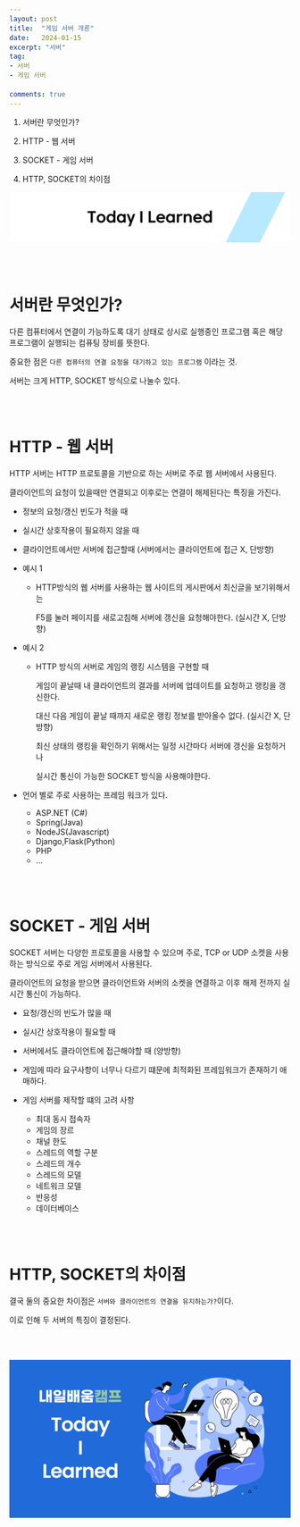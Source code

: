 ```yaml
---
layout: post
title:  "게임 서버 개론"
date:   2024-01-15
excerpt: "서버"
tag:
- 서버
- 게임 서버

comments: true
---
```


1. 서버란 무엇인가?

2. HTTP - 웹 서버

3. SOCKET - 게임 서버

4. HTTP, SOCKET의 차이점

![nbcbanner](/assets/img/TILbanner.png)


<br/>
<br/>


# 서버란 무엇인가?

다른 컴퓨터에서 연결이 가능하도록 대기 상태로 상시로 실행중인 프로그램 혹은 해당 프로그램이 실행되는 컴퓨팅 장비를 뜻한다.

중요한 점은 `다른 컴퓨터의 연결 요청을 대기하고 있는 프로그램` 이라는 것.

서버는 크게 HTTP, SOCKET 방식으로 나눌수 있다.

<br/>
<br/>

# HTTP - 웹 서버

HTTP 서버는 HTTP 프로토콜을 기반으로 하는 서버로 주로 웹 서버에서 사용된다.

클라이언트의 요청이 있을때만 연결되고 이후로는 연결이 해제된다는 특징을 가진다.

- 정보의 요청/갱신 빈도가 적을 때
- 실시간 상호작용이 필요하지 않을 때
- 클라이언트에서만 서버에 접근할때 (서버에서는 클라이언트에 접근 X, 단방향)
- 예시 1
  - HTTP방식의 웹 서버를 사용하는 웹 사이트의 게시판에서 최신글을 보기위해서는 
  
    F5를 눌러 페이지를 새로고침해 서버에 갱신을 요청해야한다. (실시간 X, 단방향)

    

- 예시 2
  - HTTP 방식의 서버로 게임의 랭킹 시스템을 구현할 때

    게임이 끝날때 내 클라이언트의 결과를 서버에 업데이트를 요청하고 랭킹을 갱신한다.
    

    대신 다음 게임이 끝날 때까지 새로운 랭킹 정보를 받아올수 없다. (실시간 X, 단방향)

    최신 상태의 랭킹을 확인하기 위해서는 일정 시간마다 서버에 갱신을 요청하거나 
    
    실시간 통신이 가능한 SOCKET 방식을 사용해야한다.

- 언어 별로 주로 사용하는 프레임 워크가 있다.
  - ASP.NET (C#)
  - Spring(Java)
  - NodeJS(Javascript)
  - Django,Flask(Python)
  - PHP
  - ...


<br/>
<br/>

# SOCKET - 게임 서버

SOCKET 서버는 다양한 프로토콜을 사용할 수 있으며 주로, TCP or UDP 소켓을 사용하는 방식으로 주로 게임 서버에서 사용된다.

클라이언트의 요청을 받으면 클라이언트와 서버의 소켓을 연결하고 이후 해제 전까지 실시간 통신이 가능하다.

- 요청/갱신의 빈도가 많을 때
- 실시간 상호작용이 필요할 때
- 서버에서도 클라이언트에 접근해야할 때 (양방향)
- 게임에 따라 요구사항이 너무나 다르기 떄문에 최적화된 프레임워크가 존재하기 애매하다.

- 게임 서버를 제작할 떄의 고려 사항
  - 최대 동시 접속자
  - 게임의 장르
  - 채널 한도
  - 스레드의 역할 구분
  - 스레드의 개수
  - 스레드의 모델
  - 네트워크 모델
  - 반응성
  - 데이터베이스

<br/>
<br/>

# HTTP, SOCKET의 차이점

결국 둘의 중요한 차이점은 `서버와 클라이언트의 연결을 유지하는가?`이다.

이로 인해 두 서버의 특징이 결정된다.

<br/>
<br/>

![nbcthumbnail](/assets/img/thumbnail-image.png)